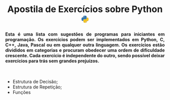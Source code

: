 <h1 align="center"> 
  Apostila de Exercícios sobre Python 
  <img src="./py.png" width="24px" />
</h1>
 
<h4 align="justify">
  Esta é uma lista com sugestões de programas para iniciantes em programação. Os exercícios podem ser implementados em Python, C, C++, Java, Pascal ou em qualquer outra linguagem. Os exercícios estão divididos em categorias e procuram obedecer uma ordem de dificuldade crescente. Cada exercício é independente do outro, sendo possível deixar exercícios para trás sem grandes prejuízos.
</h4>

<br />

<ul>
  <li>Estrutura de Decisão;</li>
  <li>Estrutura de Repetição;</li>
  <li>Funções</li>
</ul>
